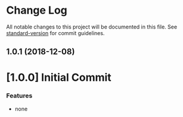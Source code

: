 # Change Log

All notable changes to this project will be documented in this file. See [standard-version](https://github.com/conventional-changelog/standard-version) for commit guidelines.

<a name="1.0.1"></a>
## 1.0.1 (2018-12-08)



<a name="1.0.0"></a>
# [1.0.0] Initial Commit

### Features

* none
